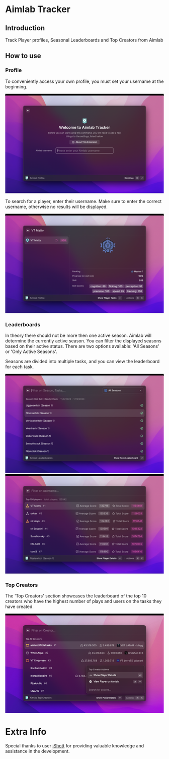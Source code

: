 # Aimlab Tracker

## **Introduction**

Track Player profiles, Seasonal Leaderboards and Top Creators from Aimlab

## **How to use**

### **Profile**

To conveniently access your own profile, you must set your username at the beginning.

![Aimlab](./metadata/aimlab-5.png)

To search for a player, enter their username. Make sure to enter the correct username, otherwise no results will be displayed.

![Aimlab](./metadata/aimlab-1.png)

### **Leaderboards**

In theory there should not be more then one active season. Aimlab will determine the currently active season.
You can filter the displayed seasons based on their active status. There are two options available: 'All Seasons' or 'Only Active Seasons'.

Seasons are divided into multiple tasks, and you can view the leaderboard for each task.

![Aimlab](./metadata/aimlab-3.png)
![Aimlab](./metadata/aimlab-4.png)

### **Top Creators**

The 'Top Creators' section showcases the leaderboard of the top 10 creators who have the highest number of plays and users on the tasks they have created.

![Aimlab](./metadata/aimlab-6.png)

# Extra Info

Special thanks to user [iShott](https://aimlab.gg/u/iShott) for providing valuable knowledge and assistance in the development.
